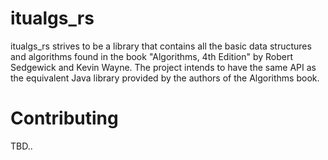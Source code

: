 # itualgs_rs 
itualgs_rs strives to be a library that contains all the basic data structures and algorithms found in the book "Algorithms, 4th Edition" by Robert Sedgewick and Kevin Wayne. The project intends to have the same API as the equivalent Java library provided by the authors of the Algorithms book.

# Contributing
TBD..
